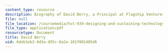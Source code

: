 ```yaml
---
content_type: resource
description: Biography of David Berry, a Principal at Flagship Ventures.
file: null
file_location: /coursemedia/hst-939-designing-and-sustaining-technology-innovation-for-global-health-practice-spring-2008/6deb1eb34d3ad55c8a2a181f081485d6_david_bio.pdf
file_type: application/pdf
resourcetype: Document
title: David Berry
uid: 6deb1eb3-4d3a-d55c-8a2a-181f081485d6
---
```

